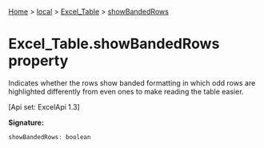 [Home](./index) &gt; [local](local.md) &gt; [Excel\_Table](local.excel_table.md) &gt; [showBandedRows](local.excel_table.showbandedrows.md)

# Excel\_Table.showBandedRows property

Indicates whether the rows show banded formatting in which odd rows are highlighted differently from even ones to make reading the table easier. 

 \[Api set: ExcelApi 1.3\]

**Signature:**
```javascript
showBandedRows: boolean
```
